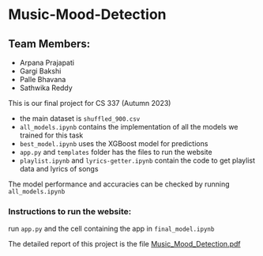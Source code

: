 # Music-Mood-Detection

## Team Members:
- Arpana Prajapati
- Gargi Bakshi
- Palle Bhavana
- Sathwika Reddy

This is our final project for CS 337 (Autumn 2023)
- the main dataset is ```shuffled_900.csv```
- ```all_models.ipynb``` contains the implementation of all the models we trained for this task
- ```best_model.ipynb``` uses the XGBoost model for predictions
- ```app.py``` and ```templates``` folder has the files to run the website
- ```playlist.ipynb``` and ```lyrics-getter.ipynb``` contain the code to get playlist data and lyrics of songs

The model performance and accuracies can be checked by running ```all_models.ipynb```

### Instructions to run the website:
run ```app.py``` and the cell containing the app in ```final_model.ipynb```

The detailed report of this project is the file [Music_Mood_Detection.pdf](Music_Mood_Detection.pdf)
